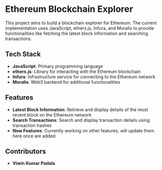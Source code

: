 # Ethereum Blockchain Explorer

This project aims to build a blockchain explorer for Ethereum. The current implementation uses JavaScript, ethers.js, Infura, and Moralis to provide functionalities like fetching the latest block information and searching transactions.

## Tech Stack

- **JavaScript**: Primary programming language
- **ethers.js**: Library for interacting with the Ethereum blockchain
- **Infura**: Infrastructure service for connecting to the Ethereum network
- **Moralis**: Web3 backend for additional functionalities

## Features

- **Latest Block Information**: Retrieve and display details of the most recent block on the Ethereum network
- **Search Transactions**: Search and display transaction details using transaction hashes
- **New Features**: Currently working on other features, will update them here once are added

## Contributors

- **Viwin Kumar Padala**
